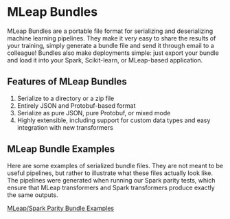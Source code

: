 # MLeap Bundles

MLeap Bundles are a portable file format for serializing and
deserializing machine learning pipelines. They make it very easy to
share the results of your training, simply generate a bundle file and
send it through email to a colleague! Bundles also make deployments
simple: just export your bundle and load it into your Spark,
Scikit-learn, or MLeap-based application.

## Features of MLeap Bundles

1. Serialize to a directory or a zip file
2. Entirely JSON and Protobuf-based format
3. Serialize as pure JSON, pure Protobuf, or mixed mode
4. Highly extensible, including support for custom data types and easy
   integration with new transformers

## MLeap Bundle Examples

Here are some examples of serialized bundle files. They are not meant to
be useful pipelines, but rather to illustrate what these files actually
look like. The pipelines were generated when running our Spark parity
tests, which ensure that MLeap transformers and Spark transformers
produce exactly the same outputs.

<a href="../assets/bundles/spark-parity.zip" download>MLeap/Spark Parity Bundle Examples</a>
